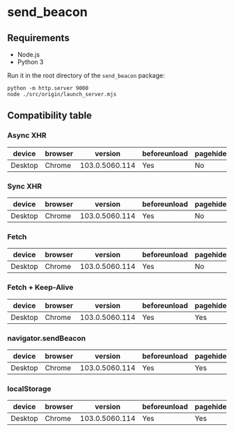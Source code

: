 # send_beacon

## Requirements

* Node.js
* Python 3

Run it in the root directory of the `send_beacon` package:

```
python -m http.server 9000
node ./src/origin/launch_server.mjs
```

## Compatibility table

### Async XHR

| device | browser | version | beforeunload | pagehide | unload |
| --- | --- | --- | --- | --- | --- |
| Desktop | Chrome | 103.0.5060.114 | Yes | No | No |

### Sync XHR

| device | browser | version | beforeunload | pagehide | unload |
| --- | --- | --- | --- | --- | --- |
| Desktop | Chrome | 103.0.5060.114 | Yes | No | No |

### Fetch

| device | browser | version | beforeunload | pagehide | unload |
| --- | --- | --- | --- | --- | --- |
| Desktop | Chrome | 103.0.5060.114 | Yes | No | No |

### Fetch + Keep-Alive

| device | browser | version | beforeunload | pagehide | unload |
| --- | --- | --- | --- | --- | --- |
| Desktop | Chrome | 103.0.5060.114 | Yes | Yes | Yes |

### navigator.sendBeacon

| device | browser | version | beforeunload | pagehide | unload |
| --- | --- | --- | --- | --- | --- |
| Desktop | Chrome | 103.0.5060.114 | Yes | Yes | Yes |

### localStorage

| device | browser | version | beforeunload | pagehide | unload |
| --- | --- | --- | --- | --- | --- |
| Desktop | Chrome | 103.0.5060.114 | Yes | Yes | Yes |
